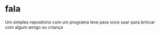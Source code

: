 # fala

Um simples repositorio com um programa leve para voce usar para brincar com algum amigo ou criança
